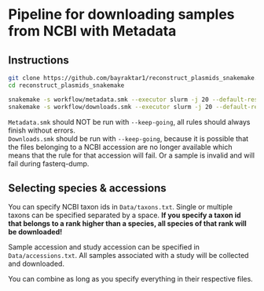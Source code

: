 # Pipeline for downloading samples from NCBI with Metadata

## Instructions
```bash
git clone https://github.com/bayraktar1/reconstruct_plasmids_snakemake.git
cd reconstruct_plasmids_snakemake

snakemake -s workflow/metadata.smk --executor slurm -j 20 --default-resources slurm_account=dla_mm slurm_partition=cpu --use-conda --conda-frontend mamba --latency-wait 60 --printshellcmds
snakemake -s workflow/downloads.smk --executor slurm -j 20 --default-resources slurm_account=dla_mm slurm_partition=cpu --keep-going --use-conda --conda-frontend mamba --latency-wait 60 --printshellcmds
```
`Metadata.smk` should NOT be run with `--keep-going`, all rules should always finish without errors. <br>
`Downloads.smk` should be run with `--keep-going`, because it is possible that the files belonging to a NCBI accession are no longer available which means that the rule for that accession will fail. Or a sample is invalid and will fail during fasterq-dump.

## Selecting species & accessions
You can specify NCBI taxon ids in `Data/taxons.txt`. Single or multiple taxons can be specified separated by a space. **If you specify a taxon id that belongs to a rank higher than a species, all species of that rank will be downloaded!**

Sample accession and study accession can be specified in `Data/accessions.txt`. All samples associated with a study will be collected and downloaded.

You can combine as long as you specify everything in their respective files.